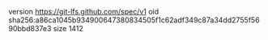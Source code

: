 version https://git-lfs.github.com/spec/v1
oid sha256:a86ca1045b934900647380834505f1c62adf349c87a34dd2755f5690bbd837e3
size 1412
